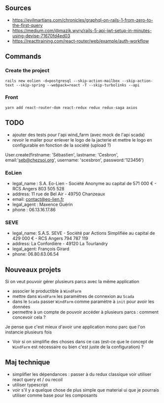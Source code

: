 ## Sources

- https://evilmartians.com/chronicles/graphql-on-rails-1-from-zero-to-the-first-query
- https://medium.com/@mazik.wyry/rails-5-api-jwt-setup-in-minutes-using-devise-71670fd4ed03
- https://reacttraining.com/react-router/web/example/auth-workflow

## Commands

### Create the project

```
rails new eolien -d=postgresql --skip-action-mailbox --skip-action-text --skip-spring --webpack=react -T --skip-turbolinks --api
```

### Front

```
yarn add react-router-dom react-redux redux redux-saga axios
```

## TODO

- ajouter des tests pour l'api wind_farm (avec mock de l'api scada)
- revoir le mailer pour enlever le logo de la jacterie et mettre le logo en configurable en fonction de la société (upload ?)

User.create(firstname: 'Sébastien', lastname: 'Cesbron', email:'seb@chezsoi.org', username: 'scesbron', password:'123456')

### EoLien

- legal_name : S.A. Eo-Lien - Soci&eacute;t&eacute; Anonyme au capital de 571 000 &euro; - RCS Angers 803 505 528
- address: 11 rue de Bel Air - 49750 Chanzeaux
- email: contact@eo-lien.fr
- legal_agent : Maxence Guérin
- phone : 06.13.16.17.86

### SEVE

- legal_name: S.A.S. SEVE - Société par Actions Simplifiée au capital de 429 000 € - RCS Angers 794 787 119
- address: La Confordière - 49120 La Tourlandry
- legal_agent: François Girard
- phone: 06.80.63.06.54

## Nouveaux projets

Si on veut pouvoir gérer plusieurs parcs avec la même application
- associer le productible à `WindFarm`
- mettre dans `WindFarm` les paramètres de connexion au `Scada`
- dans le `Scada` passer `WindFarm` comme paramètre à `init` pour avoir les données
- permettre à un compte de pouvoir accéder à plusieurs parcs : comment concevoir cela ?

Je pense que c'est mieux d'avoir une application mono parc que l'on instancie plusieurs fois
- Voir si on simplifie des choses dans ce cas (est-ce que le concept de `WindFarm` est nécessaire ou bien c'est juste de la configuration) ?

## Maj technique

- simplifier les dépendances : passer à du redux classique voir utiliser react query et / ou recoil
- utiliser typescript
- voir s'il y a quelque chose de plus simple que material ui que je pourrais utiliser comme base pour les composants